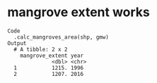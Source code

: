 # mangrove extent works

    Code
      .calc_mangroves_area(shp, gmw)
    Output
      # A tibble: 2 x 2
        mangrove_extent year 
                  <dbl> <chr>
      1           1215. 1996 
      2           1207. 2016 

